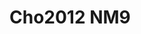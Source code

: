 <a name="material" />

# Cho2012 NM9
<script type="application/ld+json">
  {
    "@context": "https://schema.org/",
    "@type": "ChemicalSubstance",
    "http://purl.org/dc/terms/conformsTo":
      {
        "@type": "CreativeWork",
        "@id": "https://bioschemas.org/profiles/ChemicalSubstance/0.4-RELEASE/"
      },
    "@id": "https://egonw.github.io/nanowiki/nanowiki196.html#material",
    "name": "Cho2012 NM9",
    "sameAs": "http://127.0.0.1/mediawiki/index.php/Special:URIResolver/Cho2012_NM9"
  }
</script>

